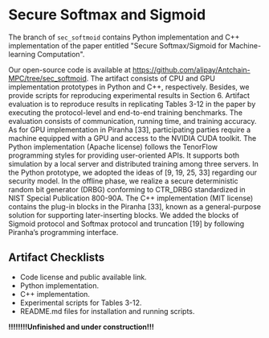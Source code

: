 # Secure Softmax and Sigmoid
The branch of `sec_softmoid` contains Python implementation and C++ implementation of the paper entitled "Secure Softmax/Sigmoid for Machine-learning Computation".


Our open-source code is available at https://github.com/alipay/Antchain-MPC/tree/sec_softmoid. The artifact consists of CPU and GPU implementation prototypes in Python and C++, respectively. Besides, we provide scripts for reproducing experimental results in Section 6. Artifact evaluation is to reproduce results in replicating Tables 3-12 in the paper by executing the protocol-level and end-to-end training benchmarks. The evaluation consists of communication, running time, and training accuracy. As for GPU implementation in Piranha [33], participating parties require a machine equipped with a GPU and access to the NVIDIA CUDA toolkit.
The Python implementation (Apache license) follows the TenorFlow programming styles for providing user-oriented APIs. It supports both simulation by a local server and distributed training among three servers. In the Python prototype, we adopted the ideas of [9, 19, 25, 33] regarding our security model. In the offline phase, we realize a secure deterministic random bit generator (DRBG) conforming to CTR_DRBG standardized in NIST Special Publication 800-90A. The C++ implementation (MIT license) contains the plug-in blocks in the Piranha [33], known as a general-purpose solution for supporting later-inserting blocks. We added the blocks of Sigmoid protocol and Softmax protocol and truncation [19] by following Piranha’s programming interface.

## Artifact Checklists
- Code license and public available link.
- Python implementation.
- C++ implementation.
- Experimental scripts for Tables 3-12.
- README.md files for installation and running scripts.

**!!!!!!!!Unfinished and under construction!!!**
